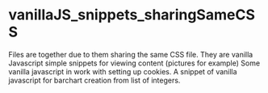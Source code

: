 # vanillaJS_snippets_sharingSameCSS
Files are together due to them sharing the same CSS file. They are vanilla Javascript simple snippets for viewing content (pictures for example)
Some vanilla javascript in work with setting up cookies.
A snippet of vanilla javascript for barchart creation from list of integers. 

